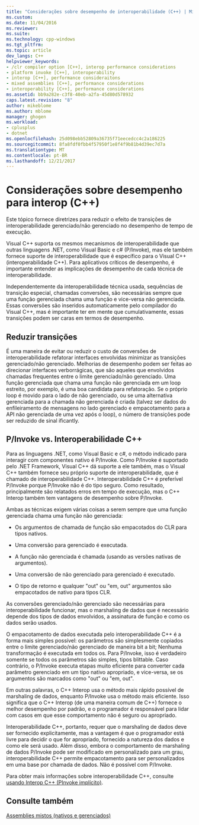 ```yaml
---
title: "Considerações sobre desempenho de interoperabilidade (C++) | Microsoft Docs"
ms.custom: 
ms.date: 11/04/2016
ms.reviewer: 
ms.suite: 
ms.technology: cpp-windows
ms.tgt_pltfrm: 
ms.topic: article
dev_langs: C++
helpviewer_keywords:
- /clr compiler option [C++], interop performance considerations
- platform invoke [C++], interoperability
- interop [C++], performance consideraitons
- mixed assemblies [C++], performance considerations
- interoperability [C++], performance considerations
ms.assetid: bb9a282e-c3f8-40eb-a2fa-45d80d578932
caps.latest.revision: "8"
author: mikeblome
ms.author: mblome
manager: ghogen
ms.workload:
- cplusplus
- dotnet
ms.openlocfilehash: 25d098ebb52809a36735f71eecedcc4c2a186225
ms.sourcegitcommit: 8fa8fdf0fbb4f57950f1e8f4f9b81b4d39ec7d7a
ms.translationtype: MT
ms.contentlocale: pt-BR
ms.lasthandoff: 12/21/2017
---
```

# <a name="performance-considerations-for-interop-c"></a>Considerações sobre desempenho para interop (C++)
Este tópico fornece diretrizes para reduzir o efeito de transições de interoperabilidade gerenciado/não gerenciado no desempenho de tempo de execução.  
  
 Visual C++ suporta os mesmos mecanismos de interoperabilidade que outras linguagens .NET, como Visual Basic e c# (P/Invoke), mas ele também fornece suporte de interoperabilidade que é específico para o Visual C++ (interoperabilidade C++). Para aplicativos críticos de desempenho, é importante entender as implicações de desempenho de cada técnica de interoperabilidade.  
  
 Independentemente da interoperabilidade técnica usada, sequências de transição especial, chamadas conversões, são necessárias sempre que uma função gerenciada chama uma função e vice-versa não gerenciada. Essas conversões são inseridos automaticamente pelo compilador do Visual C++, mas é importante ter em mente que cumulativamente, essas transições podem ser caras em termos de desempenho.  
  
## <a name="reducing-transitions"></a>Reduzir transições  
 É uma maneira de evitar ou reduzir o custo de conversões de interoperabilidade refatorar interfaces envolvidas minimizar as transições gerenciado/não gerenciado. Melhorias de desempenho podem ser feitas ao direcionar interfaces verborrágicas, que são aqueles que envolvidos chamadas frequentes entre o limite gerenciado/não gerenciado. Uma função gerenciada que chama uma função não gerenciada em um loop estreito, por exemplo, é uma boa candidata para refatoração. Se o próprio loop é movido para o lado de não gerenciado, ou se uma alternativa gerenciada para a chamada não gerenciada é criada (talvez ser dados do enfileiramento de mensagens no lado gerenciado e empacotamento para a API não gerenciada de uma vez após o loop), o número de transições pode ser reduzido de sinal ificantly.  
  
## <a name="pinvoke-vs-c-interop"></a>P/Invoke vs. Interoperabilidade C++  
 Para as linguagens .NET, como Visual Basic e c#, o método indicado para interagir com componentes nativo é P/Invoke. Como P/Invoke é suportado pelo .NET Framework, Visual C++ dá suporte a ele também, mas o Visual C++ também fornece seu próprio suporte de interoperabilidade, que é chamado de interoperabilidade C++. Interoperabilidade C++ é preferível P/Invoke porque P/Invoke não é do tipo seguro. Como resultado, principalmente são relatados erros em tempo de execução, mas o C++ Interop também tem vantagens de desempenho sobre P/Invoke.  
  
 Ambas as técnicas exigem várias coisas a serem sempre que uma função gerenciada chama uma função não gerenciada:  
  
-   Os argumentos de chamada de função são empacotados do CLR para tipos nativos.  
  
-   Uma conversão para gerenciado é executada.  
  
-   A função não gerenciada é chamada (usando as versões nativas de argumentos).  
  
-   Uma conversão de não gerenciado para gerenciado é executado.  
  
-   O tipo de retorno e qualquer "out" ou "em, out" argumentos são empacotados de nativo para tipos CLR.  
  
 As conversões gerenciado/não gerenciado são necessárias para interoperabilidade funcionar, mas o marshaling de dados que é necessário depende dos tipos de dados envolvidos, a assinatura de função e como os dados serão usados.  
  
 O empacotamento de dados executada pelo interoperabilidade C++ é a forma mais simples possível: os parâmetros são simplesmente copiados entre o limite gerenciado/não gerenciado de maneira bit a bit; Nenhuma transformação é executada em todos os. Para P/Invoke, isso é verdadeiro somente se todos os parâmetros são simples, tipos blittable. Caso contrário, o P/Invoke executa etapas muito eficiente para converter cada parâmetro gerenciado em um tipo nativo apropriado, e vice-versa, se os argumentos são marcados como "out" ou "em, out".  
  
 Em outras palavras, o C++ Interop usa o método mais rápido possível de marshaling de dados, enquanto P/Invoke usa o método mais eficiente. Isso significa que o C++ Interop (de uma maneira comum de C++) fornece o melhor desempenho por padrão, e o programador é responsável para lidar com casos em que esse comportamento não é seguro ou apropriado.  
  
 Interoperabilidade C++, portanto, requer que o marshaling de dados deve ser fornecido explicitamente, mas a vantagem é que o programador está livre para decidir o que for apropriado, fornecido a natureza dos dados e como ele será usado. Além disso, embora o comportamento de marshaling de dados P/Invoke pode ser modificado em personalizado para um grau, interoperabilidade C++ permite empacotamento para ser personalizados em uma base por chamada de dados. Não é possível com P/Invoke.  
  
 Para obter mais informações sobre interoperabilidade C++, consulte [usando Interop C++ (PInvoke implícito)](../dotnet/using-cpp-interop-implicit-pinvoke.md).  
  
## <a name="see-also"></a>Consulte também  
 [Assemblies mistos (nativos e gerenciados)](../dotnet/mixed-native-and-managed-assemblies.md)